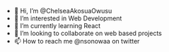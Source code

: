 - 👋 Hi, I’m @ChelseaAkosuaOwusu
- 👀 I’m interested in  Web Development
- 🌱 I’m currently learning React
- 💞️ I’m looking to collaborate on web based projects
- 📫 How to reach me @nsonowaa on twitter

<!---
ChelseaAkosuaOwusu/ChelseaAkosuaOwusu is a ✨ special ✨ repository because its `README.md` (this file) appears on your GitHub profile.
You can click the Preview link to take a look at your changes.
--->
